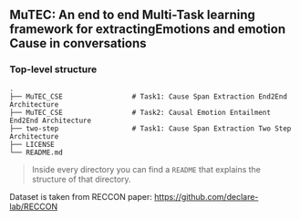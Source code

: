## MuTEC: An end to end Multi-Task learning framework for extractingEmotions and emotion Cause in conversations

### Top-level structure
    .
    ├── MuTEC_CSE                 # Task1: Cause Span Extraction End2End Architecture
    ├── MuTEC_CSE                 # Task2: Causal Emotion Entailment End2End Architecture
    ├── two-step                  # Task1: Cause Span Extraction Two Step Architecture
    ├── LICENSE
    └── README.md
> Inside every directory you can find a `README` that explains the structure of that directory. 

Dataset is taken from RECCON paper: https://github.com/declare-lab/RECCON
